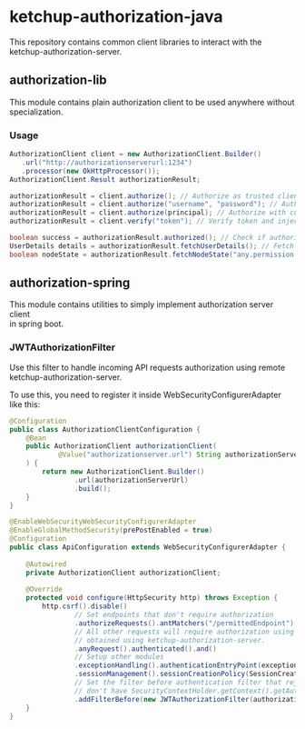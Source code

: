 # ketchup-authorization-java
This repository contains common client libraries to interact with the ketchup-authorization-server.

## authorization-lib
This module contains plain authorization client to be used anywhere without specialization.

### Usage
```java
AuthorizationClient client = new AuthorizationClient.Builder()
   .url("http://authorizationserverurl:1234")
   .processor(new OkHttpProcessor());
AuthorizationClient.Result authorizationResult;

authorizationResult = client.authorize(); // Authorize as trusted client
authorizationResult = client.authorize("username", "password"); // Authorize with basic auth
authorizationResult = client.authorize(principal); // Authorize with custom principal
authorizationResult = client.verify("token"); // Verify token and inject token (This session can't be refreshed)

boolean success = authorizationResult.authorized(); // Check if authorization was successful
UserDetails details = authorizationResult.fetchUserDetails(); // Fetch user details
boolean nodeState = authorizationResult.fetchNodeState("any.permission.node"); // Fetch node (permission) state
```

## authorization-spring
This module contains utilities to simply implement authorization server client<br>
in spring boot.

### JWTAuthorizationFilter
Use this filter to handle incoming API requests authorization using remote<br>
ketchup-authorization-server.

To use this, you need to register it inside WebSecurityConfigurerAdapter<br>
like this:
```java
@Configuration
public class AuthorizationClientConfiguration {
    @Bean
    public AuthorizationClient authorizationClient(
            @Value("authorizationserver.url") String authorizationServerUrl
    ) {
        return new AuthorizationClient.Builder()
                .url(authorizationServerUrl)
                .build();
    }
}

@EnableWebSecurityWebSecurityConfigurerAdapter
@EnableGlobalMethodSecurity(prePostEnabled = true)
@Configuration
public class ApiConfiguration extends WebSecurityConfigurerAdapter {
    
    @Autowired
    private AuthorizationClient authorizationClient;
    
    @Override
    protected void configure(HttpSecurity http) throws Exception {
        http.csrf().disable()
                // Set endpoints that don't require authorization
                .authorizeRequests().antMatchers("/permittedEndpoint").permitAll()
                // All other requests will require authorization using Bearer token
                // obtained using ketchup-authorization-server.
                .anyRequest().authenticated().and()
                // Setup other modules
                .exceptionHandling().authenticationEntryPoint(exceptionHandlerEntryPoint).and()
                .sessionManagement().sessionCreationPolicy(SessionCreationPolicy.STATELESS).and()
                // Set the filter before authentication filter that rejects requests that
                // don't have SecurityContextHolder.getContext().getAuthentication() present.
                .addFilterBefore(new JWTAuthorizationFilter(authorizationClient), CustomRejectUnauthorizedFilter.class);
    }
}
```